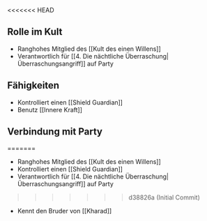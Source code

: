 <<<<<<< HEAD
## Rolle im Kult
+ Ranghohes Mitglied des [[Kult des einen Willens]]
+ Verantwortlich für [[4. Die nächtliche Überraschung|Überraschungsangriff]] auf Party 
## Fähigkeiten
+ Kontrolliert einen [[Shield Guardian]]
+ Benutz [[Innere Kraft]]
## Verbindung mit Party
=======
+ Ranghohes Mitglied des [[Kult des einen Willens]]
+ Kontrolliert einen [[Shield Guardian]]
+ Verantwortlich für [[4. Die nächtliche Überraschung|Überraschungsangriff]] auf Party 
>>>>>>> d38826a (Initial Commit)
+ Kennt den Bruder von [[Kharad]]
